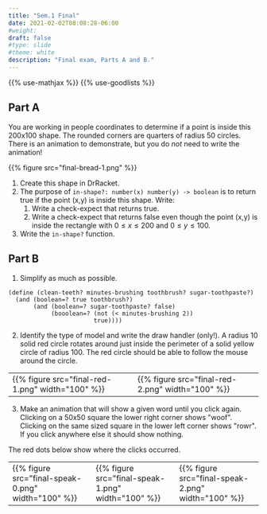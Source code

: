```yaml
---
title: "Sem.1 Final"
date: 2021-02-02T08:08:28-06:00
#weight: 
draft: false
#type: slide
#theme: white
description: "Final exam, Parts A and B."
---
```


{{% use-mathjax %}}
{{% use-goodlists %}}

## Part A

You are working in people coordinates to determine if a point is
inside this 200x100 shape. The rounded corners are quarters of radius
50 circles. There is an animation to demonstrate, but you do _not_
need to write the animation!

{{% figure src="final-bread-1.png" %}}

1. Create this shape in DrRacket.
1. The purpose of `in-shape?: number(x) number(y) -> boolean` is to
return true if the point (x,y) is inside this shape. Write:
     1. Write a check-expect that returns true.
     2. Write a check-expect that returns false even though the point
        (x,y) is inside the rectangle with $0\le x \le 200$ and $0 \le
        y \le 100$.
3. Write the `in-shape?` function.

## Part B

1. Simplify as much as possible.

```
(define (clean-teeth? minutes-brushing toothbrush? sugar-toothpaste?)
  (and (boolean=? true toothbrush?)
       (and (boolean=? sugar-toothpaste? false)
            (booolean=? (not (< minutes-brushing 2))
                        true))))
```

2. Identify the type of model and write the draw handler (only!). A
   radius 10 solid red circle rotates around just inside the perimeter
   of a solid yellow circle of radius 100. The red circle should be
   able to follow the mouse around the circle.

<table>
<tr>
<td> {{% figure src="final-red-1.png" width="100" %}}  </td>
<td> {{% figure src="final-red-2.png" width="100" %}} </td>
</tr>
</table>
   
3. Make an animation that will show a given word until you click
 again.  Clicking on a 50x50 square the lower right corner shows
 "woof". Clicking on the same sized square in the lower left corner
 shows "rowr". If you click anywhere else it should show nothing.
 
 The red dots below show where the clicks occurred.

<table>
<tr>
<td> {{% figure src="final-speak-0.png" width="100" %}} </td>
<td> {{% figure src="final-speak-1.png" width="100" %}} </td> 
<td> {{% figure src="final-speak-2.png" width="100" %}} </td>
</tr>
</table>


